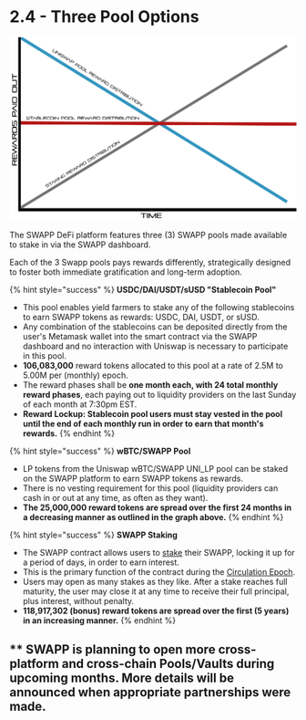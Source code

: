 # 2.4 - Three Pool Options

![](.gitbook/assets/swapp-staking-reward-distribution-model-for-each-of-the-3-pools.jpg)

The SWAPP DeFi platform features three (3) SWAPP pools made available to stake in via the SWAPP dashboard.

Each of the 3 Swapp pools pays rewards differently, strategically designed to foster both immediate gratification and long-term adoption.

{% hint style="success" %}
**USDC/DAI/USDT/sUSD "Stablecoin Pool"**

* This pool enables yield farmers to stake any of the following stablecoins to earn SWAPP tokens as rewards: USDC, DAI, USDT, or sUSD.
* Any combination of the stablecoins can be deposited directly from the user's Metamask wallet into the smart contract via the SWAPP dashboard and no interaction with Uniswap is necessary to participate in this pool.
* **106,083,000** reward tokens allocated to this pool at a rate of 2.5M to 5.00M per (monthly) epoch.
* The reward phases shall be **one month each, with 24 total monthly reward phases**, each paying out to liquidity providers on the last Sunday of each month at 7:30pm EST.
* **Reward Lockup: Stablecoin pool users must stay vested in the pool until the end of each monthly run in order to earn that month's rewards.**
{% endhint %}

{% hint style="success" %}
**wBTC/SWAPP Pool**

* LP tokens from the Uniswap wBTC/SWAPP UNI\_LP pool can be staked on the SWAPP platform to earn SWAPP tokens as rewards.
* There is no vesting requirement for this pool (liquidity providers can cash in or out at any time, as often as they want).
* **The 25,000,000 reward tokens are spread over the first 24 months in a decreasing manner as outlined in the graph above.**
{% endhint %}

{% hint style="success" %}
**SWAPP Staking**

* The SWAPP contract allows users to [stake](staking.md) their SWAPP, locking it up for a period of days, in order to earn interest.
* This is the primary function of the contract during the [Circulation Epoch](circulation-epoch.md).
* Users may open as many stakes as they like. After a stake reaches full maturity, the user may close it at any time to receive their full principal, plus interest, without penalty.
* **118,917,302 (bonus) reward tokens are spread over the first (5 years) in an increasing manner.**&#x20;
{% endhint %}

## \*\* SWAPP is planning to open more cross-platform and cross-chain Pools/Vaults during upcoming months. More details will be announced when appropriate partnerships were made.
